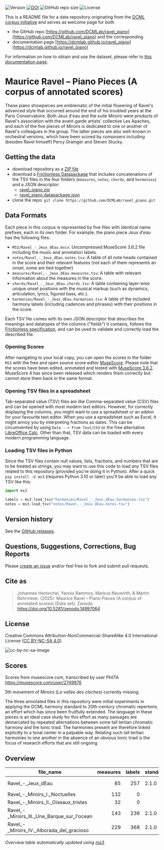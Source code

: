 ![Version](https://img.shields.io/github/v/release/DCMLab/ravel_piano?display_name=tag)
[![DOI](https://zenodo.org/badge/388178155.svg)](https://doi.org/10.5281/zenodo.14997064)
![GitHub repo size](https://img.shields.io/github/repo-size/DCMLab/ravel_piano)
![License](https://img.shields.io/badge/license-CC%20BY--NC--SA%204.0-9cf)


This is a README file for a data repository originating from the [DCML corpus initiative](https://github.com/DCMLab/dcml_corpora)
and serves as welcome page for both 

* the GitHub repo [https://github.com/DCMLab/ravel_piano](https://github.com/DCMLab/ravel_piano) and the corresponding
* documentation page [https://dcmlab.github.io/ravel_piano](https://dcmlab.github.io/ravel_piano)

For information on how to obtain and use the dataset, please refer to [this documentation page](https://dcmlab.github.io/ravel_piano/introduction).

# Maurice Ravel – Piano Pieces (A corpus of annotated scores)

These piano showpieces are emblematic of the initial flowering of Ravel's advanced style that occurred around the end of
his troubled years at the Paris Conservatoire. Both Jeux d'eau and the suite Miroirs were products of Ravel's
association with the avant-garde artists' collective Les Apaches, and each of the five pieces of Miroirs is dedicated to
one or another of Ravel's colleagues in the group. The latter pieces are also well-known in orchestral versions, which
have been scored by composers including (besides Ravel himself) Percy Grainger and Steven Stucky.

## Getting the data

* download repository as a [ZIP file](https://github.com/DCMLab/ravel_piano/archive/main.zip)
* download a [Frictionless Datapackage](https://specs.frictionlessdata.io/data-package/) that includes concatenations
  of the TSV files in the four folders (`measures`, `notes`, `chords`, and `harmonies`) and a JSON descriptor:
  * [ravel_piano.zip](https://github.com/DCMLab/ravel_piano/releases/latest/download/ravel_piano.zip)
  * [ravel_piano.datapackage.json](https://github.com/DCMLab/ravel_piano/releases/latest/download/ravel_piano.datapackage.json)
* clone the repo: `git clone https://github.com/DCMLab/ravel_piano.git` 


## Data Formats

Each piece in this corpus is represented by five files with identical name prefixes, each in its own folder. 
For example, the piano piece *Jeux d’eau* has the following files:

* `MS3/Ravel_-_Jeux_dEau.mscx`: Uncompressed MuseScore 3.6.2 file including the music and annotation labels.
* `notes/Ravel_-_Jeux_dEau.notes.tsv`: A table of all note heads contained in the score and their relevant features (not each of them represents an onset, some are tied together)
* `measures/Ravel_-_Jeux_dEau.measures.tsv`: A table with relevant information about the measures in the score.
* `chords/Ravel_-_Jeux_dEau.chords.tsv`: A table containing layer-wise unique onset positions with the musical markup (such as dynamics, articulation, lyrics, figured bass, etc.).
* `harmonies/Ravel_-_Jeux_dEau.harmonies.tsv`: A table of the included harmony labels (including cadences and phrases) with their positions in the score.

Each TSV file comes with its own JSON descriptor that describes the meanings and datatypes of the columns ("fields") it contains,
follows the [Frictionless specification](https://specs.frictionlessdata.io/tabular-data-resource/),
and can be used to validate and correctly load the described file. 

### Opening Scores

After navigating to your local copy, you can open the scores in the folder `MS3` with the free and open source score
editor [MuseScore](https://musescore.org). Please note that the scores have been edited, annotated and tested with
[MuseScore 3.6.2](https://github.com/musescore/MuseScore/releases/tag/v3.6.2). 
MuseScore 4 has since been released which renders them correctly but cannot store them back in the same format.

### Opening TSV files in a spreadsheet

Tab-separated value (TSV) files are like Comma-separated value (CSV) files and can be opened with most modern text
editors. However, for correctly displaying the columns, you might want to use a spreadsheet or an addon for your
favourite text editor. When you use a spreadsheet such as Excel, it might annoy you by interpreting fractions as
dates. This can be circumvented by using `Data --> From Text/CSV` or the free alternative
[LibreOffice Calc](https://www.libreoffice.org/download/download/). Other than that, TSV data can be loaded with
every modern programming language.

### Loading TSV files in Python

Since the TSV files contain null values, lists, fractions, and numbers that are to be treated as strings, you may want
to use this code to load any TSV files related to this repository (provided you're doing it in Python). After a quick
`pip install -U ms3` (requires Python 3.10 or later) you'll be able to load any TSV like this:

```python
import ms3

labels = ms3.load_tsv("harmonies/Ravel_-_Jeux_dEau.harmonies.tsv")
notes = ms3.load_tsv("notes/Ravel_-_Jeux_dEau.notes.tsv")
```


## Version history

See the [GitHub releases](https://github.com/DCMLab/ravel_piano/releases).

## Questions, Suggestions, Corrections, Bug Reports

Please [create an issue](https://github.com/DCMLab/ravel_piano/issues) and/or feel free to fork and submit pull requests.

## Cite as

> Johannes Hentschel, Yannis Rammos, Markus Neuwirth, & Martin Rohrmeier. (2025). Maurice Ravel – Piano Pieces (A corpus of annotated scores) [Data set]. Zenodo. https://doi.org/10.5281/zenodo.14997064

## License

Creative Commons Attribution-NonCommercial-ShareAlike 4.0 International License ([CC BY-NC-SA 4.0](https://creativecommons.org/licenses/by-nc-sa/4.0/)).

![cc-by-nc-sa-image](https://licensebuttons.net/l/by-nc-sa/4.0/88x31.png)

## Scores

Scores from musescore.com, transcribed by user PhilTA https://musescore.com/user/2749876

5th movement of Miroirs (*La vallée des cloches*) currently missing.

The three annotated files in this repository were initial experiments in applying the DCML harmony standard to 20th-century chromatic repertoire, an effort which has since been fruitfully extended. The language in these pieces is an ideal case study for this effort as many passages are demarcated by repeated alternations between some tall tertian chromatic harmony and the tonic triad. The harmonies present are therefore linked explicitly to a tonal center in a palpable way. Relating such tall tertian harmonies to one another in the absence of an obvious tonic triad is the focus of research efforts that are still ongoing.

## Overview
|                 file_name                 |measures|labels|standard| annotators |
|-------------------------------------------|-------:|-----:|--------|------------|
|Ravel_-_Jeux_dEau                          |      85|   257|2.1.0   |Adrian Nagel|
|Ravel_-_Miroirs_I._Noctuelles              |     132|     0|        |            |
|Ravel_-_Miroirs_II._Oiseaux_tristes        |      32|     0|        |            |
|Ravel_-_Miroirs_III._Une_Barque_sur_l'ocean|     143|   236|2.1.0   |Adrian Nagel|
|Ravel_-_Miroirs_IV._Alborada_del_gracioso  |     229|   368|2.1.0   |Adrian Nagel|


*Overview table automatically updated using [ms3](https://ms3.readthedocs.io/).*
